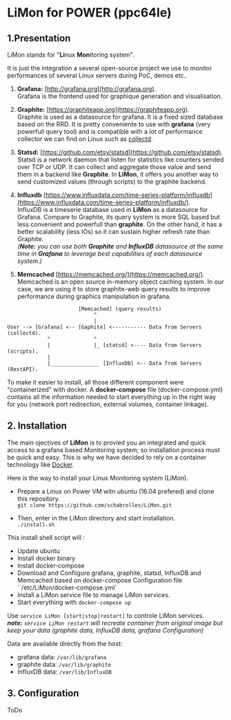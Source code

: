 # LiMon for POWER (ppc64le)

## 1.Presentation

LiMon stands for "**Li**nux **Mon**itoring system".

It is just the integration a several open-source project we use to monitor performances of several Linux servers during PoC, demos etc..

1. **Grafana:** [http://grafana.org](http://grafana.org).  
Grafana is the frontend used for graphique generation and visualisation.

2. **Graphite:** [https://graphiteapp.org](https://graphiteapp.org).  
Graphite is used as a datasource for grafana. It is a fixed sized database based on the RRD. It is pretty conveniente to use with **grafana** (very powerfull query tool) and is compatible with a lot of performance collector we can find on Linux such as [collectd](https://collectd.org).  

3. **Statsd:** [https://github.com/etsy/statsd](https://github.com/etsy/statsd).  
Statsd is a network daemon that listen for statistics like counters sended over TCP or UDP. It can collect and aggregate those value and send them in a backend like **Graphite**. In **LiMon**, it offers you another way to send customized values (through scripts) to the graphite backend.

4. **Influxdb** [https://www.influxdata.com/time-series-platform/influxdb](https://www.influxdata.com/time-series-platform/influxdb/).  
InfluxDB is a timeserie database used in **LiMon** as a datasource for Grafana. Compare to Graphite, its query system is more SQL based but less convenient and powerfull than **graphite**. On the other hand, it has a better scalability (less IOs) so it can sustain higher refresh rate than Graphite.  
*(__Note:__ you can use both **Graphite** and **InfluxDB** datasource at the same time in **Grafana** to leverage best capabilities of each datasource system.)*

5. **Memcached** [https://memcached.org/](https://memcached.org/).  
Memcached is an open source in-memory object caching system. In our case, we are using it to store graphite-web query results to improve performance during graphics manipulation in grafana.


```
                       [Memcached] (query results)     
                            ^
                            |
User --> [Grafana] <-- [Gaphite] <----------- Data from Servers (collectd).  
             ^              ^  
             |              |_ [statsd] <---- Data from Servers (scripts).  
             |
             |________________ [InfluxDB] <-- Data from Servers (RestAPI).
```

To make it easier to install, all those different component were "containerized" with docker.
 A **docker-compose** file (docker-compose.yml) contains all the information needed to start everything up in the right way for you (network port redirection, external volumes, container linkage).

## 2. Installation

The main ojectives of **LiMon** is to provied you an integrated and quick access to a grafana based Monitoring system; so installation process must be quick and easy. This is why we have decided to rely on a container technology like [Docker](https://www.docker.com).

Here is the way to install your Linux Monitoring system (LiMon).

* Prepare a Linux on Power VM witn ubuntu (16.04 prefered) and clone this repository.  
`git clone https://github.com/schabrolles/LiMon.git`


* Then, enter in the LiMon directory and start installation.   
`./install.sh`

This install shell script will :  
* Update ubuntu
* Install docker binary
* Install docker-compose
* Download and Confiigure grafana, graphite, statsd, InfluxDB and Memcached based on docker-compose Configuration file ``/etc/LiMon/docker-compose.yml`
* Install a LiMon service file to manage LiMon services.
* Start everything with `docker-compose up`

Use `service LiMon [start|stop|restart]` to controle LiMon services.   
*__note:__ `service LiMon restart` will recreate container from original image but keep your data (graphite data, InfluxDB data, grafana Configuration)*

Data are available directly from the host:
* grafana data: `/var/lib/grafana`
* graphite data: `/var/lib/graphite`
* InfluxDB data: `/var/lib/InfluxDB`


## 3. Configuration
ToDo
